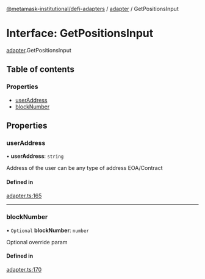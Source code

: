 [@metamask-institutional/defi-adapters](../README.md) / [adapter](../modules/adapter.md) / GetPositionsInput

# Interface: GetPositionsInput

[adapter](../modules/adapter.md).GetPositionsInput

## Table of contents

### Properties

- [userAddress](adapter.GetPositionsInput.md#useraddress)
- [blockNumber](adapter.GetPositionsInput.md#blocknumber)

## Properties

### userAddress

• **userAddress**: `string`

Address of the user can be any type of address EOA/Contract

#### Defined in

[adapter.ts:165](https://github.com/consensys-vertical-apps/mmi-defi-adapters/blob/main/src/types/adapter.ts#L165)

___

### blockNumber

• `Optional` **blockNumber**: `number`

Optional override param

#### Defined in

[adapter.ts:170](https://github.com/consensys-vertical-apps/mmi-defi-adapters/blob/main/src/types/adapter.ts#L170)
